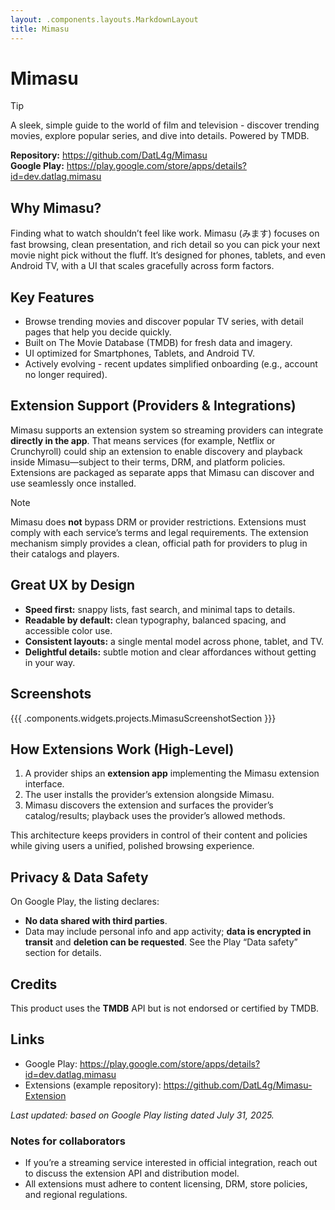 ```yaml
---
layout: .components.layouts.MarkdownLayout
title: Mimasu
---
```


# Mimasu

> [!TIP]
> A sleek, simple guide to the world of film and television - discover trending movies, explore popular series, and dive into details. Powered by TMDB.

**Repository:** https://github.com/DatL4g/Mimasu  
**Google Play:** https://play.google.com/store/apps/details?id=dev.datlag.mimasu

## Why Mimasu?

Finding what to watch shouldn’t feel like work. Mimasu (みます) focuses on fast browsing, clean presentation, and rich detail so you can pick your next movie night pick without the fluff. It’s designed for phones, tablets, and even Android TV, with a UI that scales gracefully across form factors.

## Key Features

- Browse trending movies and discover popular TV series, with detail pages that help you decide quickly.
- Built on The Movie Database (TMDB) for fresh data and imagery.
- UI optimized for Smartphones, Tablets, and Android TV.
- Actively evolving - recent updates simplified onboarding (e.g., account no longer required).

## Extension Support (Providers & Integrations)

Mimasu supports an extension system so streaming providers can integrate **directly in the app**. That means services (for example, Netflix or Crunchyroll) could ship an extension to enable discovery and playback inside Mimasu—subject to their terms, DRM, and platform policies. Extensions are packaged as separate apps that Mimasu can discover and use seamlessly once installed.

> [!NOTE]
> Mimasu does **not** bypass DRM or provider restrictions. Extensions must comply with each service’s terms and legal requirements. The extension mechanism simply provides a clean, official path for providers to plug in their catalogs and players.

## Great UX by Design

- **Speed first:** snappy lists, fast search, and minimal taps to details.
- **Readable by default:** clean typography, balanced spacing, and accessible color use.
- **Consistent layouts:** a single mental model across phone, tablet, and TV.
- **Delightful details:** subtle motion and clear affordances without getting in your way.

## Screenshots

{{{ .components.widgets.projects.MimasuScreenshotSection }}}

## How Extensions Work (High-Level)

1. A provider ships an **extension app** implementing the Mimasu extension interface.
2. The user installs the provider’s extension alongside Mimasu.
3. Mimasu discovers the extension and surfaces the provider’s catalog/results; playback uses the provider’s allowed methods.

This architecture keeps providers in control of their content and policies while giving users a unified, polished browsing experience.

## Privacy & Data Safety

On Google Play, the listing declares:  
- **No data shared with third parties**.
- Data may include personal info and app activity; **data is encrypted in transit** and **deletion can be requested**. See the Play “Data safety” section for details.

## Credits

This product uses the **TMDB** API but is not endorsed or certified by TMDB.

## Links

- Google Play: https://play.google.com/store/apps/details?id=dev.datlag.mimasu
- Extensions (example repository): https://github.com/DatL4g/Mimasu-Extension

_Last updated: based on Google Play listing dated July 31, 2025._

### Notes for collaborators

- If you’re a streaming service interested in official integration, reach out to discuss the extension API and distribution model.
- All extensions must adhere to content licensing, DRM, store policies, and regional regulations.